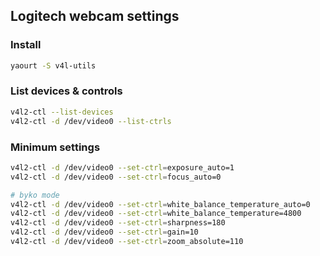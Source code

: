 ## Logitech webcam settings

### Install

```sh
yaourt -S v4l-utils
```

### List devices & controls

```sh
v4l2-ctl --list-devices
v4l2-ctl -d /dev/video0 --list-ctrls
```

### Minimum settings

```sh
v4l2-ctl -d /dev/video0 --set-ctrl=exposure_auto=1
v4l2-ctl -d /dev/video0 --set-ctrl=focus_auto=0

# byko mode
v4l2-ctl -d /dev/video0 --set-ctrl=white_balance_temperature_auto=0
v4l2-ctl -d /dev/video0 --set-ctrl=white_balance_temperature=4800
v4l2-ctl -d /dev/video0 --set-ctrl=sharpness=180
v4l2-ctl -d /dev/video0 --set-ctrl=gain=10
v4l2-ctl -d /dev/video0 --set-ctrl=zoom_absolute=110
```
